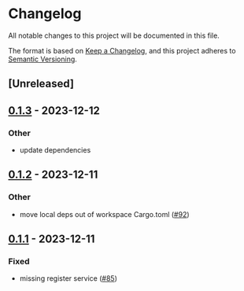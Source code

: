 # Changelog
All notable changes to this project will be documented in this file.

The format is based on [Keep a Changelog](https://keepachangelog.com/en/1.0.0/),
and this project adheres to [Semantic Versioning](https://semver.org/spec/v2.0.0.html).

## [Unreleased]

## [0.1.3](https://github.com/8xFF/atm0s-sdn/compare/atm0s-sdn-router-v0.1.2...atm0s-sdn-router-v0.1.3) - 2023-12-12

### Other
- update dependencies

## [0.1.2](https://github.com/8xFF/atm0s-sdn/compare/atm0s-sdn-router-v0.1.1...atm0s-sdn-router-v0.1.2) - 2023-12-11

### Other
- move local deps out of workspace Cargo.toml ([#92](https://github.com/8xFF/atm0s-sdn/pull/92))

## [0.1.1](https://github.com/8xFF/atm0s-sdn/compare/atm0s-sdn-router-v0.1.0...atm0s-sdn-router-v0.1.1) - 2023-12-11

### Fixed
- missing register service ([#85](https://github.com/8xFF/atm0s-sdn/pull/85))
